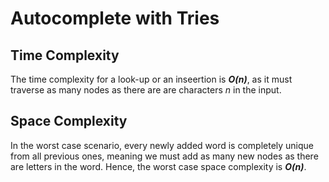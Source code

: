 # Autocomplete with Tries

## Time Complexity
The time complexity for a look-up or an inseertion is ***O(n)***, as it must traverse as many nodes as there are are characters *n* in the input.

## Space Complexity
In the worst case scenario, every newly added word is completely unique from all previous ones, meaning we must add as many new nodes as there are letters in the word. Hence, the worst case space complexity is ***O(n)***.